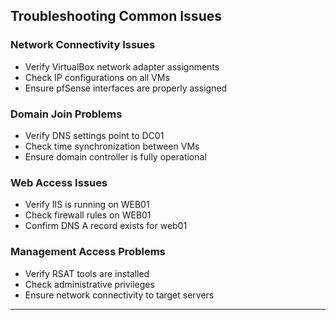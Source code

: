 ## Troubleshooting Common Issues

### Network Connectivity Issues
- Verify VirtualBox network adapter assignments
- Check IP configurations on all VMs
- Ensure pfSense interfaces are properly assigned

### Domain Join Problems
- Verify DNS settings point to DC01
- Check time synchronization between VMs
- Ensure domain controller is fully operational

### Web Access Issues
- Verify IIS is running on WEB01
- Check firewall rules on WEB01
- Confirm DNS A record exists for web01

### Management Access Problems
- Verify RSAT tools are installed
- Check administrative privileges
- Ensure network connectivity to target servers

---
